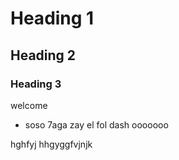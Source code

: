 # Heading 1
## Heading 2
### Heading 3
welcome
- soso
7aga zay el fol
dash
ooooooo

hghfyj
hhgyggfvjnjk
